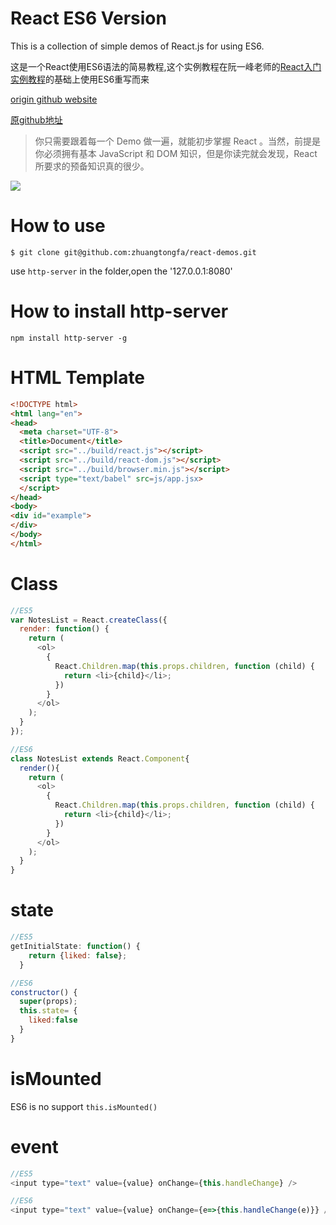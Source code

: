 # React ES6 Version
This is a collection of simple demos of React.js for using ES6.

这是一个React使用ES6语法的简易教程,这个实例教程在阮一峰老师的[React入门实例教程](http://www.ruanyifeng.com/blog/2015/03/react.html)的基础上使用ES6重写而来

[origin github website](https://github.com/ruanyf/react-demos)

[原github地址](https://github.com/ruanyf/react-demos)
>你只需要跟着每一个 Demo 做一遍，就能初步掌握 React 。当然，前提是你必须拥有基本 JavaScript 和 DOM 知识，但是你读完就会发现，React 所要求的预备知识真的很少。

![](http://zhuangtongfa.gitcafe.io/img/react.png)
# How to use
```
$ git clone git@github.com:zhuangtongfa/react-demos.git
```
use `http-server` in the folder,open the '127.0.0.1:8080'

# How to install http-server
```
npm install http-server -g
```

# HTML Template
```html
<!DOCTYPE html>
<html lang="en">
<head>
  <meta charset="UTF-8">
  <title>Document</title>
  <script src="../build/react.js"></script>
  <script src="../build/react-dom.js"></script>
  <script src="../build/browser.min.js"></script>
  <script type="text/babel" src=js/app.jsx>
  </script>
</head>
<body>
<div id="example">
</div>
</body>
</html>
```
# Class
```js
//ES5
var NotesList = React.createClass({
  render: function() {
    return (
      <ol>
        {
          React.Children.map(this.props.children, function (child) {
            return <li>{child}</li>;
          })
        }
      </ol>
    );
  }
});
```

```js
//ES6
class NotesList extends React.Component{
  render(){
    return (
      <ol>
        {
          React.Children.map(this.props.children, function (child) {
            return <li>{child}</li>;
          })
        }
      </ol>
    );
  }
}
```
# state
```js
//ES5
getInitialState: function() {
    return {liked: false};
  }
```

```js
//ES6
constructor() {
  super(props);
  this.state= {
    liked:false
  }
}
```
# isMounted
ES6 is no support `this.isMounted()`

# event
```js
//ES5
<input type="text" value={value} onChange={this.handleChange} />
```
```js
//ES6
<input type="text" value={value} onChange={e=>{this.handleChange(e)}} />
```
